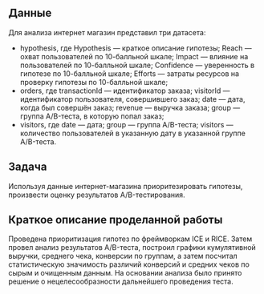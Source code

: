 ## Данные
Для анализа интернет магазин представил три датасета:
- hypothesis, где Hypothesis — краткое описание гипотезы; Reach — охват пользователей по 10-балльной шкале; Impact — влияние на пользователей по 10-балльной шкале; Confidence — уверенность в гипотезе по 10-балльной шкале; Efforts — затраты ресурсов на проверку гипотезы по 10-балльной шкале;
- orders, где transactionId — идентификатор заказа; visitorId — идентификатор пользователя, совершившего заказ; date — дата, когда был совершён заказ; revenue — выручка заказа; group — группа A/B-теста, в которую попал заказ;
- visitors, где date — дата; group — группа A/B-теста; visitors — количество пользователей в указанную дату в указанной группе A/B-теста.

## Задача
Используя данные интернет-магазина приоритезировать гипотезы, произвести оценку результатов A/B-тестирования.

## Краткое описание проделанной работы
Проведена приоритизация гипотез по фреймворкам ICE и RICE. Затем провел анализ результатов A/B-теста, построил графики кумулятивной выручки, среднего чека, конверсии по группам, а затем посчитал статистическую значимость различий конверсий и средних чеков по сырым и очищенным данным. На основании анализа было принято решение о нецелесообразности дальнейшего проведения теста.
